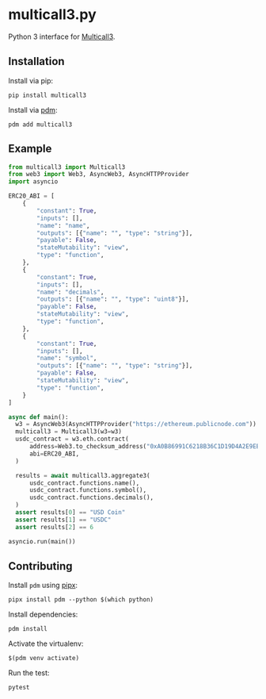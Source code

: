 # multicall3.py

Python 3 interface for [Multicall3](https://www.multicall3.com/).

## Installation

Install via pip:

```shell
pip install multicall3
```

Install via [pdm](https://pdm-project.org/):

```shell
pdm add multicall3
```

## Example

```python
from multicall3 import Multicall3
from web3 import Web3, AsyncWeb3, AsyncHTTPProvider
import asyncio

ERC20_ABI = [
    {
        "constant": True,
        "inputs": [],
        "name": "name",
        "outputs": [{"name": "", "type": "string"}],
        "payable": False,
        "stateMutability": "view",
        "type": "function",
    },
    {
        "constant": True,
        "inputs": [],
        "name": "decimals",
        "outputs": [{"name": "", "type": "uint8"}],
        "payable": False,
        "stateMutability": "view",
        "type": "function",
    },
    {
        "constant": True,
        "inputs": [],
        "name": "symbol",
        "outputs": [{"name": "", "type": "string"}],
        "payable": False,
        "stateMutability": "view",
        "type": "function",
    }
]

async def main():
  w3 = AsyncWeb3(AsyncHTTPProvider("https://ethereum.publicnode.com"))
  multicall3 = Multicall3(w3=w3)
  usdc_contract = w3.eth.contract(
      address=Web3.to_checksum_address("0xA0B86991C6218B36C1D19D4A2E9EB0CE3606EB48"),
      abi=ERC20_ABI,
  )

  results = await multicall3.aggregate3(
      usdc_contract.functions.name(),
      usdc_contract.functions.symbol(),
      usdc_contract.functions.decimals(),
  )
  assert results[0] == "USD Coin"
  assert results[1] == "USDC"
  assert results[2] == 6

asyncio.run(main())
```

## Contributing

Install `pdm` using [pipx](https://github.com/pypa/pipx):

```shell
pipx install pdm --python $(which python)
```

Install dependencies:

```shell
pdm install
```

Activate the virtualenv:

```shell
$(pdm venv activate)
```

Run the test:

```shell
pytest
```
